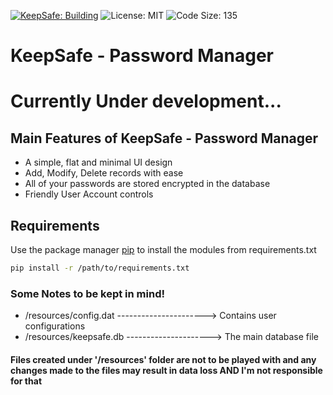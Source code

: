 [![KeepSafe: Building](https://img.shields.io/badge/KeepSafe-Building-yellow)](https://github.com/imshawan/keepsafe-passwordmanager)
![License: MIT](https://img.shields.io/badge/License-MIT-Green)
![Code Size: 135](https://img.shields.io/badge/Code%20Size-195KB-blue)

# KeepSafe - Password Manager

# Currently Under development...

## Main Features of KeepSafe - Password Manager

* A simple, flat and minimal UI design
* Add, Modify, Delete records with ease
* All of your passwords are stored encrypted in the database
* Friendly User Account controls

## Requirements
Use the package manager [pip](https://pip.pypa.io/en/stable/) to install the modules from requirements.txt
```bash
pip install -r /path/to/requirements.txt
```
### Some Notes to be kept in mind!

* /resources/config.dat ----------------------> Contains user configurations
* /resources/keepsafe.db ---------------------> The main database file

#### Files created under '/resources' folder are not to be played with and any changes made to the files may result in data loss AND I'm not responsible for that
